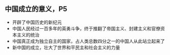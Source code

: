 ## 中国成立的意义，P5

- 开辟了中国历史的新纪元
- 中国人民经过一百多年的英勇斗争，终于推翻了帝国主义、封建主义和官僚资本主义的统治 
- 中国真正成为独立自主的国家，占人类总数四分之一的中国人从此站立起来了
- 新中国的成立，壮大了世界和平民主和社会主义的力量
